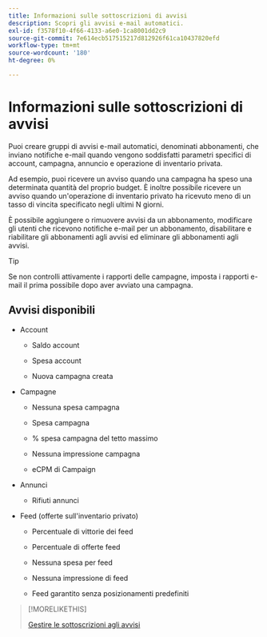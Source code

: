 ```yaml
---
title: Informazioni sulle sottoscrizioni di avvisi
description: Scopri gli avvisi e-mail automatici.
exl-id: f3578f10-4f66-4133-a6e0-1ca8001dd2c9
source-git-commit: 7e614ecb517515217d812926f61ca10437820efd
workflow-type: tm+mt
source-wordcount: '180'
ht-degree: 0%

---
```


# Informazioni sulle sottoscrizioni di avvisi

Puoi creare gruppi di avvisi e-mail automatici, denominati abbonamenti, che inviano notifiche e-mail quando vengono soddisfatti parametri specifici di account, campagna, annuncio e operazione di inventario privata.

Ad esempio, puoi ricevere un avviso quando una campagna ha speso una determinata quantità del proprio budget. È inoltre possibile ricevere un avviso quando un&#39;operazione di inventario privato ha ricevuto meno di un tasso di vincita specificato negli ultimi N giorni.

È possibile aggiungere o rimuovere avvisi da un abbonamento, modificare gli utenti che ricevono notifiche e-mail per un abbonamento, disabilitare e riabilitare gli abbonamenti agli avvisi ed eliminare gli abbonamenti agli avvisi.

>[!TIP]
>
> Se non controlli attivamente i rapporti delle campagne, imposta i rapporti e-mail il prima possibile dopo aver avviato una campagna.

## Avvisi disponibili

* Account

   * Saldo account

   * Spesa account

   * Nuova campagna creata

* Campagne

   * Nessuna spesa campagna

   * Spesa campagna

   * % spesa campagna del tetto massimo

   * Nessuna impressione campagna

   * eCPM di Campaign

* Annunci

   * Rifiuti annunci

* Feed (offerte sull&#39;inventario privato)

   * Percentuale di vittorie dei feed

   * Percentuale di offerte feed

   * Nessuna spesa per feed

   * Nessuna impressione di feed

   * Feed garantito senza posizionamenti predefiniti

>[!MORELIKETHIS]
>
>[Gestire le sottoscrizioni agli avvisi](alerts-manage.md)
